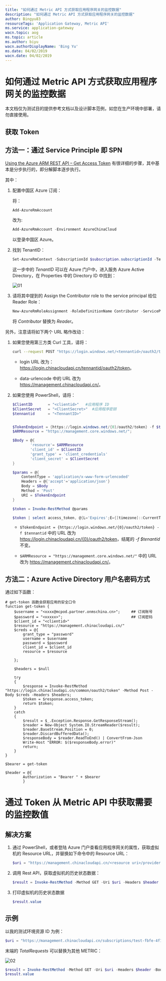 ```yaml
---
title: "如何通过 Metric API 方式获取应用程序网关的监控数据"
description: "如何通过 Metric API 方式获取应用程序网关的监控数据"
author: Bingyu83
resourceTags: 'Application Gateway, Metric API'
ms.service: application-gateway
wacn.topic: aog
ms.topic: article
ms.author: biyu
wacn.authorDisplayName: 'Bing Yu'
ms.date: 04/02/2019
wacn.date: 04/02/2019
---
```


# 如何通过 Metric API 方式获取应用程序网关的监控数据

本文档仅为测试目的提供参考文档以及设计脚本范例，如您在生产环境中部署，请勿直接使用。

## 获取 Token

## 方法一：通过 Service Principle 即 SPN

[Using the Azure ARM REST API – Get Access Token](https://blogs.technet.microsoft.com/stefan_stranger/2016/10/21/using-the-azure-arm-rest-apin-get-access-token/) 有很详细的步骤，其中基本是分步执行的，即分解脚本逐步执行。

其中：

1. 配置中国区 Azure 订阅：

    将：

    ```powershell
    Add-AzureRmAccount
    ```

    改为:

    ```powershell
    Add-AzureRmAccount -Environment AzureChinaCloud
    ```

    以登录中国区 Azure。

2. 找到 TenantID：

    ```powershell
    Set-AzureRmContext -SubscriptionId $subscription.subscriptionId -TenantId $subscription.TenantID
    ```

    这一步中的 *TenantID* 可以在 Azure 门户中，进入服务 Azure Active Directory，在 Properties 中的 Directory ID 中找到：

    ![01](media/aog-application-gateway-howto-get-monitoring-data-via-metric-api/01.png "01")

3. 请将其中提到的 Assign the Contributor role to the service principal 给位 Reader Role：

    ```powershell
    New-AzureRmRoleAssignment -RoleDefinitionName Contributor -ServicePrincipalName $app.ApplicationId.Guid
    ```

    将 *Contributor* 替换为 *Reader*。

另外，注意请将如下两个 URL 略作改动：

1. 如果您使用第三方类 Curl 工具，请将：

    ```bash
    curl --request POST "https://login.windows.net/<tennantid>/oauth2/token" --data-urlencode "resource=https://management.core.windows.net" --data-urlencode "client_id=<clientid>" --data-urlencode "grant_type=client_credentials" --data-urlencode "client_secret=[clientsecret]"
    ```

    * login URL 改为：<https://login.chinacloudapi.cn/tennantid/oauth2/token>。

    * data-urlencode 中的 URL 改为 <https://management.chinacloudapi.cn/>。

2. 如果您使用 PowerShell，请将：

    ```powershell
    $ClientID       = "<clientid>"   #应用程序 ID
    $ClientSecret   = "<ClientSecret>"  #应用程序密钥
    $tennantid      = "<TennantID>"


    $TokenEndpoint = {https://login.windows.net/{0}/oauth2/token} -f $tennantid
    $ARMResource = "https://management.core.windows.net/";

    $Body = @{
            'resource'= $ARMResource
            'client_id' = $ClientID
            'grant_type' = 'client_credentials'
            'client_secret' = $ClientSecret
    }

    $params = @{
        ContentType = 'application/x-www-form-urlencoded'
        Headers = @{'accept'='application/json'}
        Body = $Body
        Method = 'Post'
        URI = $TokenEndpoint
    }

    $token = Invoke-RestMethod @params

    $token | select access_token, @{L='Expires';E={[timezone]::CurrentTimeZone.ToLocalTime(([datetime]'1/1/1970').AddSeconds($_.expires_on))}} | fl *
    ```

    * `$TokenEndpoint = {https://login.windows.net/{0}/oauth2/token} -f $tennantid` 中的 URL 改为 <https://login.chinacloudapi.cn/{0}/oauth2/token>，结尾的 *-f $tenantid* 不变。

    * `$ARMResource = "https://management.core.windows.net/"` 中的 URL 改为 <https://management.chinacloudapi.cn/>。

## 方法二：Azure Active Directory 用户名密码方式

通过如下函数：

```shell
# get-token 函数会获取应用的安全口令
function get-token {
    $username = "<xxxx@mcpod.partner.onmschina.cn>";     ## 订阅账号
    $password = "<xxxxx>";                               ## 订阅密码
    $client_id = "<clientid>"
    $resource = "https://management.chinacloudapi.cn/"
    $creds = @{
        grant_type = "password"
        username = $username
        password = $password
        client_id = $client_id
        resource = $resource
  
    };
  
    $headers = $null
  
    try
    {
        $response = Invoke-RestMethod "https://login.chinacloudapi.cn/common/oauth2/token" -Method Post -Body $creds -Headers $headers;
        $token = $response.access_token;
        return $token;
    }
    catch
    {
        $result = $_.Exception.Response.GetResponseStream();
        $reader = New-Object System.IO.StreamReader($result);
        $reader.BaseStream.Position = 0;
        $reader.DiscardBufferedData();
        $responseBody = $reader.ReadToEnd() | ConvertFrom-Json
        Write-Host "ERROR: $($responseBody.error)"
        return;
    }
}
  
$bearer = get-token

$header = @{
        Authorization = "Bearer " + $bearer
        }
```

# 通过 Token 从 Metric API 中获取需要的监控数值

## 解决方案

1. 通过 PowerShell，或者登陆 Azure 门户查看应用程序网关的属性，获取虚拟机的 Resource URL，并替换如下命令中的 Resource URL：

    ```powershell
    $uri = "https://management.chinacloudapi.cn/<resource uri>/providers/microsoft.insights/metrics?api-version=2018-01-01&metricnames=TotalRequests"
    ```

2. 调用 Rest API，获取虚拟机的历史状态数据：

    ```powershell
    $result = Invoke-RestMethod -Method GET -Uri $uri -Headers $header -Body $null
    ```

3. 打印虚拟机的历史状态数据

    ```powershell
    $result.value
    ```

## 示例

以我的测试环境资源 ID 为例：

```powershell
$uri = "https://management.chinacloudapi.cn/subscriptions/test-fbfe-4f11-9af2-b81f0ee26453/resourceGroups/testresourcegroup-E/providers/Microsoft.Network/applicationGateways/TESTAPPGW/providers/microsoft.insights/metrics?api-version=2018-01-01&metricnames=TotalRequests"
```

末端的 *TotalRequests* 可以替换为其他 METRIC：

![02](media/aog-application-gateway-howto-get-monitoring-data-via-metric-api/02.png "02")

```powershell
$result = Invoke-RestMethod -Method GET -Uri $uri -Headers $header -Body $null  
$result.value
```